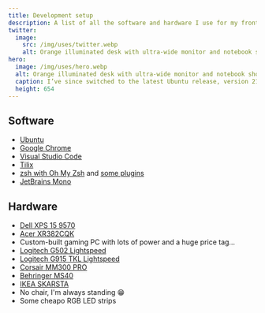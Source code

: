 ```yaml
---
title: Development setup
description: A list of all the software and hardware I use for my frontend dev job and my not-so-frontend-dev-job as a gamer.
twitter:
  image:
    src: /img/uses/twitter.webp
    alt: Orange illuminated desk with ultra-wide monitor and notebook showing the Ubuntu 19.10 “Eoan Ermine” wallpaper.
hero:
  image: /img/uses/hero.webp
  alt: Orange illuminated desk with ultra-wide monitor and notebook showing the Ubuntu 19.10 “Eoan Ermine” wallpaper.
  caption: I’ve since switched to the latest Ubuntu release, version 21.04 “Hirsute Hippo”.
  height: 654
---
```


## Software

* [Ubuntu](https://ubuntu.com)
* [Google Chrome](https://www.google.com/chrome/)
* [Visual Studio Code](https://code.visualstudio.com)
* [Tilix](https://gnunn1.github.io/tilix-web/)
* [zsh with Oh My Zsh](https://ohmyz.sh) and [some plugins](https://github.com/mvsde/dotfiles/blob/main/.zshrc)
* [JetBrains Mono](https://www.jetbrains.com/lp/mono/)

## Hardware

* [Dell XPS 15 9570](https://www.dell.com/en-us/shop/laptops-2-in-1-pcs/xps-15-laptop/spd/xps-15-9570-laptop)
* [Acer XR382CQK](https://www.acer.com/ac/en/US/content/model/UM.TX2AA.002)
* Custom-built gaming PC with lots of power and a huge price tag…
* [Logitech G502 Lightspeed](https://www.logitechg.com/products/gaming-mice/g502-lightspeed-wireless-gaming-mouse.html)
* [Logitech G915 TKL Lightspeed](https://www.logitechg.com/products/gaming-keyboards/g915-tkl-wireless.html)
* [Corsair MM300 PRO](https://www.corsair.com/Categories/Products/Gaming-Mousepads/Cloth-Textile-Surface-Mousepads/MM300-PRO/p/CH-9413641-WW)
* [Behringer MS40](https://www.behringer.com/Categories/Behringer/Loudspeaker-Systems/Multimedia/MS40/p/P0384)
* [IKEA SKARSTA](https://www.ikea.com/us/en/p/skarsta-desk-sit-stand-white-s89324812/)
* No chair, I'm always standing 😁
* Some cheapo RGB LED strips
